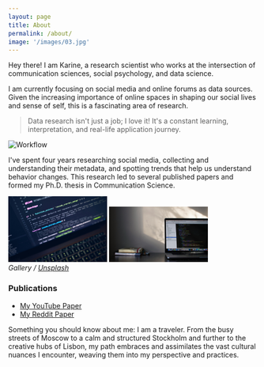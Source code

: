 ```yaml
---
layout: page
title: About
permalink: /about/
image: '/images/03.jpg'
---
```


Hey there! I am Karine, a research scientist who works at the intersection of communication sciences, social psychology, and data science. 


I am currently focusing on social media and online forums as data sources. Given the increasing importance of online spaces in shaping our social lives and sense of self, this is a fascinating area of research.


> Data research isn't just a job; I love it!
> It's a constant learning, interpretation, and real-life application journey.


![Workflow]({{site.baseurl}}/images/09-1.jpeg)


I've spent four years researching social media, collecting and understanding their metadata, and spotting trends that help us understand behavior changes. This research led to several published papers and formed my Ph.D. thesis in Communication Science. 

<div class="gallery-box">
  <div class="gallery">
    <img src="/images/09-2.jpg" style="width: 200px; height: auto;">
    <img src="/images/09-3.jpg" style="width: 200px; height: auto;">
  </div>
  <em>Gallery / <a href="https://unsplash.com/" target="_blank">Unsplash</a></em>
  <div class="publications">
    <h3>Publications</h3>
    <ul>
      <li><a href="https://journals.sagepub.com/doi/full/10.1177/20563051221084958" target="_blank">My YouTube Paper</a></li>
      <li><a href="https://firstmonday.org/ojs/index.php/fm/article/view/12725/10744" target="_blank">My Reddit Paper</a></li>
      <!-- Add more publications as needed -->
    </ul>
  </div>
</div>



Something you should know about me: I am a traveler. From the busy streets of Moscow to a calm and structured Stockholm and further to the creative hubs of Lisbon, my path embraces and assimilates the vast cultural nuances I encounter, weaving them into my perspective and practices.  




